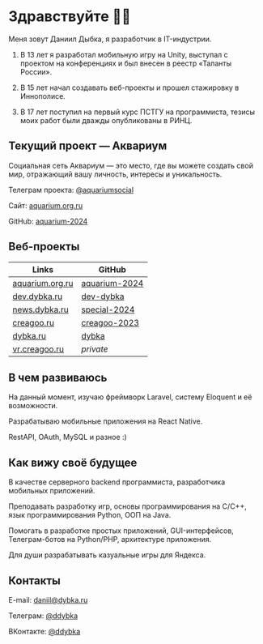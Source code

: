# Здравствуйте 👋🏻

Меня зовут Даниил Дыбка, я разработчик в IT-индустрии.

01. В 13 лет я разработал мобильную игру на Unity, выступал с проектом на конференциях и был внесен в реестр «Таланты России».

02. В 15 лет начал создавать веб-проекты и прошел стажировку в Иннополисе.

03. В 17 лет поступил на первый курс ПСТГУ на программиста, тезисы моих работ были дважды опубликованы в РИНЦ.

## Текущий проект — Аквариум

Социальная сеть Аквариум — это место, где вы можете создать свой мир, отражающий вашу личность, интересы и уникальность.

Телеграм проекта: [@aquariumsocial](https://aquariumsocial.t.me)

Сайт: [aquarium.org.ru](https://aquarium.org.ru)

GitHub: [aquarium-2024](https://github.com/DanyaBooba/aquarium-2024)

## Веб-проекты

|               Links                        |                    GitHub                                    |
| ------------------------------------------ | ------------------------------------------------------------ |
| [aquarium.org.ru](https://aquarium.org.ru) | [aquarium-2024](https://github.com/DanyaBooba/aquarium-2024) |
| [dev.dybka.ru](https://dev.dybka.ru)       | [dev-dybka](https://github.com/DanyaBooba/dev-dybka)         | 
| [news.dybka.ru](https://news.dybka.ru)     | [special-2024](https://github.com/DanyaBooba/special-2024)   |
| [creagoo.ru](https://creagoo.ru)           | [creagoo-2023](https://github.com/DanyaBooba/creagoo-2023)   |
| [dybka.ru](https://dybka.ru)               | [dybka](https://github.com/DanyaBooba/dybka)                 |
| [vr.creagoo.ru](https://vr.creagoo.ru)     | _private_                                                    |

## В чем развиваюсь

На данный момент, изучаю фреймворк Laravel, систему Eloquent и её возможности. 

Разрабатываю мобильные приложения на React Native.

RestAPI, OAuth, MySQL и разное :)

## Как вижу своё будущее

В качестве серверного backend программиста, разработчика мобильных приложений.

Преподавать разработку игр, основы программирования на C/C++, язык программирования Python, ООП на Java.

Помогать в разработке простых приложений, GUI-интерфейсов, Телеграм-ботов на Python/PHP, архитектуре приложения.

Для души разрабатывать казуальные игры для Яндекса.

## Контакты

E-mail: daniil@dybka.ru

Телеграм: [@ddybka](https://ddybka.t.me)

ВКонтакте: [@ddybka](https://vk.com/ddybka)
